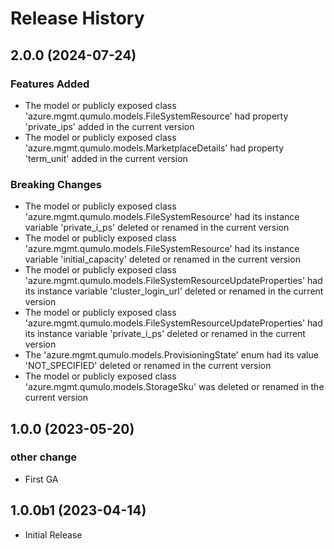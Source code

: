 # Release History

## 2.0.0 (2024-07-24)

### Features Added

  - The model or publicly exposed class 'azure.mgmt.qumulo.models.FileSystemResource' had property 'private_ips' added in the current version
  - The model or publicly exposed class 'azure.mgmt.qumulo.models.MarketplaceDetails' had property 'term_unit' added in the current version

### Breaking Changes

  - The model or publicly exposed class 'azure.mgmt.qumulo.models.FileSystemResource' had its instance variable 'private_i_ps' deleted or renamed in the current version
  - The model or publicly exposed class 'azure.mgmt.qumulo.models.FileSystemResource' had its instance variable 'initial_capacity' deleted or renamed in the current version
  - The model or publicly exposed class 'azure.mgmt.qumulo.models.FileSystemResourceUpdateProperties' had its instance variable 'cluster_login_url' deleted or renamed in the current version
  - The model or publicly exposed class 'azure.mgmt.qumulo.models.FileSystemResourceUpdateProperties' had its instance variable 'private_i_ps' deleted or renamed in the current version
  - The 'azure.mgmt.qumulo.models.ProvisioningState' enum had its value 'NOT_SPECIFIED' deleted or renamed in the current version
  - The model or publicly exposed class 'azure.mgmt.qumulo.models.StorageSku' was deleted or renamed in the current version

## 1.0.0 (2023-05-20)

### other change

  - First GA

## 1.0.0b1 (2023-04-14)

* Initial Release
